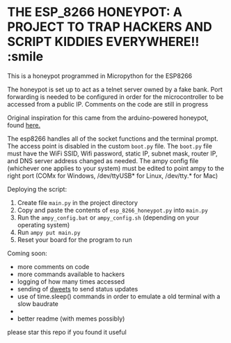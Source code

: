 # THE ESP_8266 HONEYPOT: A PROJECT TO TRAP HACKERS AND SCRIPT KIDDIES EVERYWHERE!! :smile
This is a honeypot programmed in Micropython for the ESP8266

The honeypot is set up to act as a telnet server owned by a fake bank.
Port forwarding is needed to be configured in order for the microcontroller to be accessed from a public IP.
Comments on the code are still in progress

Original inspiration for this came from the arduino-powered honeypot, found [here.](https://www.reddit.com/r/arduino/comments/5ngt87/this_is_my_arduinopowered_honeypot_if_you_want_to/)

The esp8266 handles all of the socket functions and the terminal prompt.  The access point is disabled in the custom `boot.py` file.  The `boot.py` file must have the WiFi SSID, Wifi password, static IP, subnet mask, router IP, and DNS server address changed as needed.  The ampy config file (whichever one applies to your system) must be edited to point ampy to the right port (COMx for Windows, /dev/ttyUSB* for Linux, /dev/tty.* for Mac)

Deploying the script:
 1. Create file `main.py` in the project directory
 2. Copy and paste the contents of `esp_8266_honeypot.py` into `main.py`
 3. Run the `ampy_config.bat` or `ampy_config.sh` (depending on your operating system)
 4. Run `ampy put main.py`
 5. Reset your board for the program to run 

Coming soon:

 - more comments on code
 - more commands available to hackers
 - logging of how many times accessed
 - sending of [dweets](http://dweet.io/) to send status updates
 - use of time.sleep() commands in order to emulate a old terminal with a slow baudrate
 - 
 - better readme (with memes possibly)

 please star this repo if you found it useful